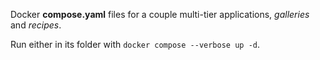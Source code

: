 Docker **compose.yaml** files for a couple multi-tier applications, *galleries* and *recipes*.

Run either in its folder with `docker compose --verbose up -d`.
